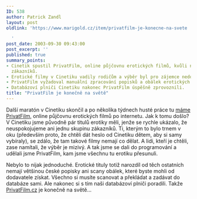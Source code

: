 ```yaml
---
ID: 538
author: Patrick Zandl
layout: post
oldlink: 'https://www.marigold.cz/item/privatfilm-je-konecne-na-svete

  '
post_date: 2003-09-30 09:43:00
post_excerpt: ''
published: true
summary_points:
- Cinetik spustil PrivatFilm, online půjčovnu erotických filmů, kvůli nespokojenosti
  zákazníků.
- Erotické filmy v Cinetiku vadily rodičům a výběr byl pro zájemce nedostatečný.
- PrivatFilm vyžadoval manuální zpracování popisků a obálek erotických titulů.
- Databázoví plniči Cinetiku nakonec PrivatFilm úspěšně zprovoznili.
title: "PrivatFilm je konečně na světě"
---
```


<p>
Další maratón v Cinetiku skončil a po několika týdnech husté práce tu <A href="http://www.privatfilm.cz/">máme PrivatFilm,</A> online půjčovnu erotických filmů po internetu. Jak k tomu došlo? V Cinetiku jsme původně pár titulů erotiky měli, jenže se rychle ukázalo, že neuspokojujeme ani jednu skupinu zákazníků. Ti, kterým to bylo trnem v oku (především proto, že chtěli dát heslo od Cinetiku dětem, aby si samy vybíraly), se zdálo, že tam takové filmy nemají co dělat. A lidi, kteří je chtěli, zase namítali, že výběr je mizivý. A tak jsme se dali do programování a udělali jsme PrivatFilm, kam jsme všechnu tu erotiku přesunuli. </p>

<p>
Nebylo to nijak jednoduché. Erotické tituly totiž narozdíl od těch ostatních nemají většinou české popisky ani scany obálek, které byste mohli od dodavatele získat. Všechno si musíte scanovat a překládat a zadávat do databáze sami. Ale nakonec si s tím naši databázoví plniči poradili. Takže <A href="http://www.privatfilm.cz/">PrivatFilm.cz</A> je konečně na světě...</p>